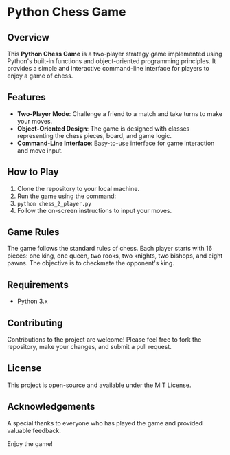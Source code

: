 # Python Chess Game

## Overview
This **Python Chess Game** is a two-player strategy game implemented using Python's built-in functions and object-oriented programming principles. It provides a simple and interactive command-line interface for players to enjoy a game of chess.

## Features
- **Two-Player Mode**: Challenge a friend to a match and take turns to make your moves.
- **Object-Oriented Design**: The game is designed with classes representing the chess pieces, board, and game logic.
- **Command-Line Interface**: Easy-to-use interface for game interaction and move input.

## How to Play
1. Clone the repository to your local machine.
2. Run the game using the command:
3. ```python chess_2_player.py```
4. Follow the on-screen instructions to input your moves.

## Game Rules
The game follows the standard rules of chess. Each player starts with 16 pieces: one king, one queen, two rooks, two knights, two bishops, and eight pawns. The objective is to checkmate the opponent's king.

## Requirements
- Python 3.x

## Contributing
Contributions to the project are welcome! Please feel free to fork the repository, make your changes, and submit a pull request.

## License
This project is open-source and available under the MIT License.

## Acknowledgements
A special thanks to everyone who has played the game and provided valuable feedback.

Enjoy the game!

